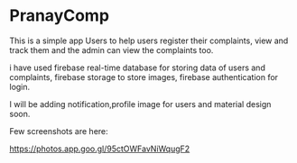 # PranayComp

This is a simple app Users to help users register their complaints, view and track them
and the admin can view the complaints too.

i have used firebase real-time database for storing data of users and complaints, firebase storage to store images,
firebase authentication for login.

I will be adding notification,profile image for users and material design soon.

Few screenshots are here:

https://photos.app.goo.gl/95ctOWFavNiWqugF2

